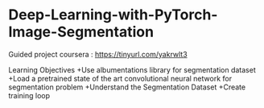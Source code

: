 # Deep-Learning-with-PyTorch-Image-Segmentation
Guided project coursera : https://tinyurl.com/yakrwlt3


Learning Objectives
  +Use albumentations library for segmentation dataset
  +Load a pretrained state of the art convolutional neural network for segmentation problem
  +Understand the Segmentation Dataset
  +Create training loop
